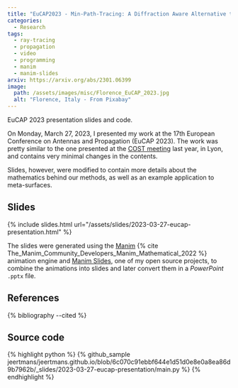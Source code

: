```yaml
---
title: "EuCAP2023 - Min-Path-Tracing: A Diffraction Aware Alternative to Image Method in Ray Tracing"
categories:
  - Research
tags:
  - ray-tracing
  - propagation
  - video
  - programming
  - manim
  - manim-slides
arxiv: https://arxiv.org/abs/2301.06399
image:
  path: /assets/images/misc/Florence_EuCAP_2023.jpg
  alt: "Florence, Italy - From Pixabay"
---
```


EuCAP 2023 presentation slides and code.

<!--more-->

On Monday, March 27, 2023, I presented my work at the 17th European Conference on Antennas and Propagation (EuCAP 2023).
The work was pretty similar to the one presented at the [COST meeting](/posts/cost-interact-presentation/) last year, in Lyon, and contains very minimal changes in the contents.

Slides, however, were modified to contain more details about the mathematics behind our methods, as well as an example application to meta-surfaces.

Slides
------

{% include slides.html url="/assets/slides/2023-03-27-eucap-presentation.html" %}

The slides were generated using the [Manim](https://www.manim.community/) {% cite The_Manim_Community_Developers_Manim_Mathematical_2022 %} animation engine and [Manim Slides](https://eertmans.be/projects/manim-slides/), one of my open source projects, to combine the animations into slides and later convert them in a *PowerPoint* `.pptx` file.


References
----------

{% bibliography --cited %}

Source code
-----------


{% highlight python %}
{% github_sample jeertmans/jeertmans.github.io/blob/6c070c91ebbf644e1d51d0e8e0a8ea86d9b7962b/_slides/2023-03-27-eucap-presentation/main.py %}
{% endhighlight %}

